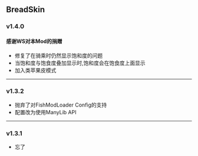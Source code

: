 ## BreadSkin

### v1.4.0
#### 感谢WS对本Mod的捐赠
* 修复了在骑乘时仍然显示饱和度的问题
* 当饱和度与饱食度叠加显示时,饱和度会在饱食度上面显示
* 加入类苹果皮模式

---

### v1.3.2
* 抛弃了对FishModLoader Config的支持
* 配置改为使用ManyLib API

---

### v1.3.1
* 忘了